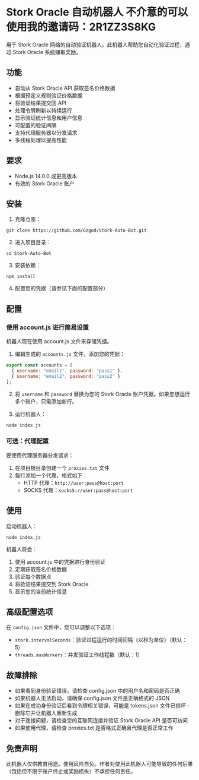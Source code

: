 # Stork Oracle 自动机器人 不介意的可以使用我的邀请码：2R1ZZ3S8KG

用于 Stork Oracle 网络的自动验证机器人。此机器人帮助您自动化验证过程，通过 Stork Oracle 系统赚取奖励。

## 功能

- 自动从 Stork Oracle API 获取签名价格数据
- 根据预定义规则验证价格数据
- 将验证结果提交回 API
- 处理令牌刷新以持续运行
- 显示验证统计信息和用户信息
- 可配置的验证间隔
- 支持代理服务器以分发请求
- 多线程处理以提高性能

## 要求

- Node.js 14.0.0 或更高版本
- 有效的 Stork Oracle 账户

## 安装

1. 克隆仓库：
```
git clone https://github.com/Gzgod/Stork-Auto-Bot.git
```

2. 进入项目目录：
```
cd Stork-Auto-Bot
```

3. 安装依赖：
```
npm install
```

4. 配置您的凭据（请参见下面的配置部分）

## 配置

### 使用 account.js 进行简易设置

机器人现在使用 account.js 文件来存储凭据。

1. 编辑生成的 `accounts.js` 文件，添加您的凭据：
```javascript
export const accounts = [
  { username: "email1", password: "pass1" },
  { username: "email2", password: "pass2" }
];
```

2. 将 `username` 和 `password` 替换为您的 Stork Oracle 账户凭据。如果您想运行多个账户，只需添加新行。

3. 运行机器人：
```
node index.js
```

### 可选：代理配置

要使用代理服务器分发请求：

1. 在项目根目录创建一个 `proxies.txt` 文件
2. 每行添加一个代理，格式如下：
   - HTTP 代理：`http://user:pass@host:port`
   - SOCKS 代理：`socks5://user:pass@host:port`

## 使用

启动机器人：
```
node index.js
```

机器人将会：
1. 使用 account.js 中的凭据进行身份验证
2. 定期获取签名价格数据
3. 验证每个数据点
4. 将验证结果提交到 Stork Oracle
5. 显示您的当前统计信息

## 高级配置选项

在 `config.json` 文件中，您可以调整以下选项：

- `stork.intervalSeconds`：验证过程运行的时间间隔（以秒为单位）（默认：5）
- `threads.maxWorkers`：并发验证工作线程数（默认：1）

## 故障排除

- 如果看到身份验证错误，请检查 config.json 中的用户名和密码是否正确
- 如果机器人无法启动，请确保 config.json 文件是正确格式的 JSON
- 如果在成功身份验证后看到令牌相关错误，可能是 tokens.json 文件已损坏 - 删除它并让机器人重新生成
- 对于连接问题，请检查您的互联网连接并验证 Stork Oracle API 是否可访问
- 如果使用代理，请检查 proxies.txt 是否格式正确且代理是否正常工作

## 免责声明

此机器人仅供教育用途。使用风险自负。作者对使用此机器人可能导致的任何后果（包括但不限于账户终止或奖励损失）不承担任何责任。
